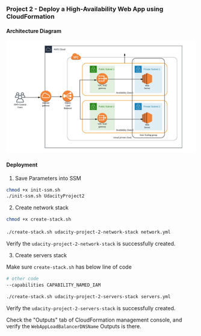 ### Project 2 - Deploy a High-Availability Web App using CloudFormation

#### Architecture Diagram

![Architecture Diagram](./docs/images/architecture.jpg)

#### Deployment

1. Save Parameters into SSM

```sh
chmod +x init-ssm.sh
./init-ssm.sh UdacityProject2
```

2. Create network stack

```sh
chmod +x create-stack.sh

./create-stack.sh udacity-project-2-network-stack network.yml
```

Verify the `udacity-project-2-network-stack` is successfully created.

3. Create servers stack

Make sure `create-stack.sh` has below line of code

```sh
# other code
--capabilities CAPABILITY_NAMED_IAM
```

```sh
./create-stack.sh udacity-project-2-servers-stack servers.yml
```

Verify the `udacity-project-2-servers-stack` is successfully created.

Check the "Outputs" tab of CloudFormation management console, and verify the `WebAppLoadBalancerDNSName` Outputs is there.
